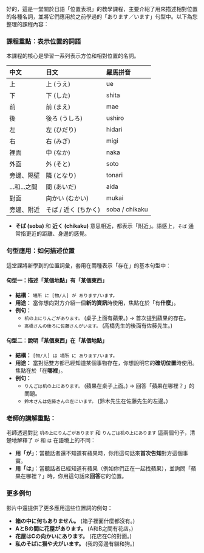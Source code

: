 好的，這是一堂關於日語「位置表現」的教學課程，主要介紹了用來描述相對位置的各種名詞，並將它們應用於之前學過的「あります／います」句型中。以下為您整理的課程內容：

### **課程重點：表示位置的詞語**

本課程的核心是學習一系列表示方位和相對位置的名詞。

| 中文 | 日文 | 羅馬拼音 |
| :--- | :--- | :--- |
| 上 | 上 (うえ) | ue |
| 下 | 下 (した) | shita |
| 前 | 前 (まえ) | mae |
| 後 | 後ろ (うしろ) | ushiro |
| 左 | 左 (ひだり) | hidari |
| 右 | 右 (みぎ) | migi |
| 裡面 | 中 (なか) | naka |
| 外面 | 外 (そと) | soto |
| 旁邊、隔壁 | 隣 (となり) | tonari |
| ...和...之間 | 間 (あいだ) | aida |
| 對面 | 向かい (むかい) | mukai |
| 旁邊、附近 | そば / 近く (ちかく) | soba / chikaku |

*   **そば (soba)** 和 **近く (chikaku)** 意思相近，都表示「附近」。語感上，`そば` 通常指更近的距離、身邊的感覺。

### **句型應用：如何描述位置**

這堂課將新學到的位置詞彙，套用在兩種表示「存在」的基本句型中：

#### **句型一：描述「某個地點」有「某個東西」**

*   **結構：** `場所 に [物/人] が あります/います。`
*   **用途：** 當你想向對方介紹一個**新的資訊**時使用，焦點在於「有**什麼**」。
*   **例句：**
    *   `机の上にりんごがあります。` (桌子上面有蘋果。) -> 首次提到蘋果的存在。
    *   `高橋さんの後ろに佐藤さんがいます。` (高橋先生的後面有佐藤先生。)

#### **句型二：說明「某個東西」在「某個地點」**

*   **結構：** `[物/人] は 場所 に あります/います。`
*   **用途：** 當對話雙方都已經知道某個事物存在，你想說明它的**確切位置**時使用。焦點在於「在**哪裡**」。
*   **例句：**
    *   `りんごは机の上にあります。` (蘋果在桌子上面。) -> 回答「蘋果在哪裡？」的問題。
    *   `鈴木さんは佐藤さんの左にいます。` (鈴木先生在佐藤先生的左邊。)

### **老師的講解重點：**

老師透過對比 `机の上にりんごがあります` 和 `りんごは机の上にあります` 這兩個句子，清楚地解釋了 `が` 和 `は` 在語境上的不同：

*   **用「が」**：當聽話者還不知道有蘋果時，你用這句話來**首次告知**對方這個事實。
*   **用「は」**：當聽話者已經知道有蘋果（例如你們正在一起找蘋果），並詢問「蘋果在哪裡？」時，你用這句話來**回答**它的位置。

### **更多例句**

影片中還提供了更多應用這些位置詞的例句：

*   **箱の中に何もありません。** (箱子裡面什麼都沒有。)
*   **AとBの間に花屋があります。** (A和B之間有花店。)
*   **花屋はCの向かいにあります。** (花店在C的對面。)
*   **私のそばに猫や犬がいます。** (我的旁邊有貓和狗。)    

